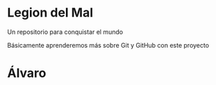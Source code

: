 # Legion del Mal
Un repositorio para conquistar el mundo

Básicamente aprenderemos más sobre Git y GitHub con este proyecto

# Álvaro